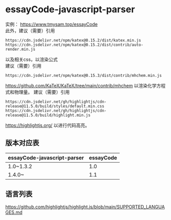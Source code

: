 # essayCode-javascript-parser
实例： https://www.tmysam.top/essayCode  
此外，建议（需要）引用
```
https://cdn.jsdelivr.net/npm/katex@0.15.2/dist/katex.min.js
https://cdn.jsdelivr.net/npm/katex@0.15.2/dist/contrib/auto-render.min.js
```
以及相关css，以渲染公式  
建议（需要）引用
```
https://cdn.jsdelivr.net/npm/katex@0.15.3/dist/contrib/mhchem.min.js
```
https://github.com/KaTeX/KaTeX/tree/main/contrib/mhchem
以渲染化学方程式和物理量。
建议（需要）引用
```
https://cdn.jsdelivr.net/gh/highlightjs/cdn-release@11.5.0/build/styles/default.min.css
https://cdn.jsdelivr.net/gh/highlightjs/cdn-release@11.5.0/build/highlight.min.js
```
https://highlightjs.org/
以进行代码高亮。

## 版本对应表  
| essayCode-javascript-parser | essayCode |
|-----------------------------|-----------|
| 1.0~1.3.2                   |       1.0 |
| 1.4.0~                      |       1.1 |

## 语言列表
https://github.com/highlightjs/highlight.js/blob/main/SUPPORTED_LANGUAGES.md